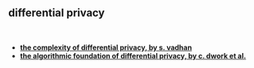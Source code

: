 ## differential privacy

<br>

* **[the complexity of differential privacy, by s. vadhan](https://privacytools.seas.harvard.edu/files/privacytools/files/complexityprivacy_1.pdf)**
* **[the algorithmic foundation of differential privacy, by c. dwork et al.](https://www.cis.upenn.edu/~aaroth/Papers/privacybook.pdf)**
